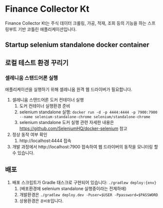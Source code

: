 # Finance Collector Kt
Finance Collector Kt는 주식 데이터 크롤링, 가공, 적재, 조회 등의 기능을 하는 스프링부트 기반 코틀린 애플리케이션입니다.

## Startup selenium standalone docker container
## 로컬 테스트 환경 꾸리기
### 셀레니움 스탠드어론 실행
애플리케이션을 실행하기 위해 셀레니움 원격 웹 드라이버가 필요합니다.
1. 셀레니움 스탠드어론 도커 컨테이너 실행
    1. 도커 컨테이너 실행환경 준비
    1. selenium standalone 실행: `docker run -d -p 4444:4444 -p 7900:7900 --name selenium-standalone-chrome selenium/standalone-chrome`
    1. selenium standalone 도커 실행 관련 자세한 내용은 https://github.com/SeleniumHQ/docker-selenium 참고
1. 정상 동작 여부 확인
    1. http://localhost:4444 접속
1. 개발 과정에서 http://localhost:7900 접속하여 웹 드라이버의 동작을 모니터링 할 수 있습니다.


## 배포
1. 배포 스크립트가 Gradle 태스크로 구현되어 있습니다: `./gradlew deploy:{env}`
    1. (배포환경에 selenium standalone 실행중이라는 전제하에)
    1. 개발환경은 `./gradlew deploy.dev -Puser=$USER -Ppassword=$PASSWORD`
    1. 상용환경은 `준비중`입니다.